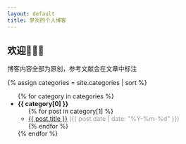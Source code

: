 ```yaml
---
layout: default
title: 梦岚的个人博客
---
```


## 欢迎👏👏👏

博客内容全部为原创，参考文献会在文章中标注

{% assign categories = site.categories | sort %}
<ul>
  {% for category in categories %}
    <li>
      <b>{{ category[0] }}</b>
      <ul>
        {% for post in category[1] %}
          <li>
            <a href="{{ site.baseurl }}{{ post.url }}">{{ post.title }}</a>
            <span style="color:#999;">({{ post.date | date: "%Y-%m-%d" }})</span>
          </li>
        {% endfor %}
      </ul>
    </li>
  {% endfor %}
</ul>
